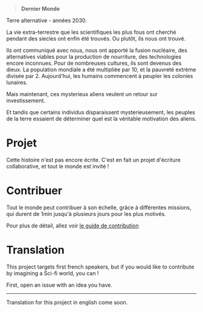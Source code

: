> **Dernier Monde**

Terre alternative - années 2030.

La vie extra-terrestre que les scientifiques les plus fous ont cherché pendant des siecles ont enfin été trouvés.
Ou plutôt, ils nous ont trouvé.

Ils ont communiqué avec nous, nous ont apporté la fusion nucléaire, des alternatives viables pour la production de nourriture, des technologies encore inconnues.
Pour de nombreuses cultures, ils sont devenus des dieux.
La population mondiale a été multipliée par 10, et la pauvreté extrème divisée par 2.
Aujourd'hui, les humains commencent à peupler les colonies lunaires.

Mais maintenant, ces mysterieux aliens veulent un retour sur investissement.

Et tandis que certains individus disparaissent mysterieusement, les peuples de la terre essaient de déterminer quel est la véritable motivation des aliens.

# Projet

Cette histoire n'est pas encore écrite.
C'est en fait un projet d'écriture collaborative, et tout le monde est invité !

# Contribuer

Tout le monde peut contribuer à son échelle, grâce à différentes missions, qui durent de 1min jusqu'à plusieurs jours pour les plus motivés.

Pour plus de détail, allez voir [le guide de contribution](CONTRIBUTING.md)

# Translation

This project targets first french speakers, but if you would like to contribute by imagining a Sci-fi world, you can !

First, open an issue with an idea you have.

---

Translation for this project in english come soon.

